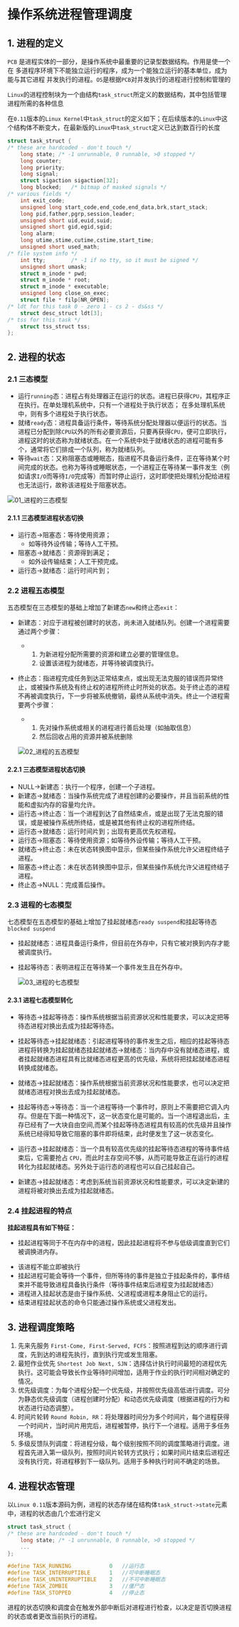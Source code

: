 # 操作系统进程管理调度

## 1. 进程的定义

`PCB` 是进程实体的一部分，是操作系统中最重要的记录型数据结构。作用是使一个在 多道程序环境下不能独立运行的程序，成为一个能独立运行的基本单位，成为能与其它进程 并发执行的进程。`OS`是根据`PCB`对并发执行的进程进行控制和管理的

`Linux`的进程控制块为一个由结构`task_struct`所定义的数据结构，其中包括管理进程所需的各种信息

在`0.11`版本的`Linux Kernel`中`task_struct`的定义如下；在后续版本的`Linux`中这个结构体不断变大，在最新版的`Linux`中`task_struct`定义已达到数百行的长度

```c
struct task_struct {
/* these are hardcoded - don't touch */
	long state;	/* -1 unrunnable, 0 runnable, >0 stopped */
	long counter;
	long priority;
	long signal;
	struct sigaction sigaction[32];
	long blocked;	/* bitmap of masked signals */
/* various fields */
	int exit_code;
	unsigned long start_code,end_code,end_data,brk,start_stack;
	long pid,father,pgrp,session,leader;
	unsigned short uid,euid,suid;
	unsigned short gid,egid,sgid;
	long alarm;
	long utime,stime,cutime,cstime,start_time;
	unsigned short used_math;
/* file system info */
	int tty;		/* -1 if no tty, so it must be signed */
	unsigned short umask;
	struct m_inode * pwd;
	struct m_inode * root;
	struct m_inode * executable;
	unsigned long close_on_exec;
	struct file * filp[NR_OPEN];
/* ldt for this task 0 - zero 1 - cs 2 - ds&ss */
	struct desc_struct ldt[3];
/* tss for this task */
	struct tss_struct tss;
};
```



## 2. 进程的状态

### 2.1 三态模型

- 运行`running`态：进程占有处理器正在运行的状态。进程已获得`CPU`，其程序正在执行。在单处理机系统中，只有一个进程处于执行状态； 在多处理机系统中，则有多个进程处于执行状态。
- 就绪`ready`态：进程具备运行条件，等待系统分配处理器以便运行的状态。当进程已分配到除`CPU`以外的所有必要资源后，只要再获得`CPU`，便可立即执行，进程这时的状态称为就绪状态。在一个系统中处于就绪状态的进程可能有多个，通常将它们排成一个队列，称为就绪队列。
- 等待`wait`态：又称阻塞态或睡眠态，指进程不具备运行条件，正在等待某个时间完成的状态。也称为等待或睡眠状态，一个进程正在等待某一事件发生（例如请求`I/O`而等待`I/O`完成等）而暂时停止运行，这时即使把处理机分配给进程也无法运行，故称该进程处于阻塞状态。

![01_进程的三态模型](./img/01_进程的三态模型.jpg)

#### 2.1.1 三态模型进程状态切换

- 运行态→阻塞态：等待使用资源；
    - 如等待外设传输；等待人工干预。
- 阻塞态→就绪态：资源得到满足；
    - 如外设传输结束；人工干预完成。
- 运行态→就绪态：运行时间片到；

### 2.2 进程五态模型

五态模型在三态模型的基础上增加了新建态`new`和终止态`exit`：

- 新建态：对应于进程被创建时的状态，尚未进入就绪队列。创建一个进程需要通过两个步骤：

    - 1. 为新进程分配所需要的资源和建立必要的管理信息。
        2.  设置该进程为就绪态，并等待被调度执行。

- 终止态：指进程完成任务到达正常结束点，或出现无法克服的错误而异常终止，或被操作系统及有终止权的进程所终止时所处的状态。处于终止态的进程不再被调度执行，下一步将被系统撤销，最终从系统中消失。终止一个进程需要两个步骤：

    - 1. 先对操作系统或相关的进程进行善后处理（如抽取信息）
        2. 然后回收占用的资源并被系统删除

     ![02_进程的五态模型](./img/02_进程的五态模型.png)

#### 2.2.1 三态模型进程状态切换

- NULL→新建态：执行一个程序，创建一个子进程。
- 新建态→就绪态：当操作系统完成了进程创建的必要操作，并且当前系统的性能和虚拟内存的容量均允许。
- 运行态→终止态：当一个进程到达了自然结束点，或是出现了无法克服的错误，或是被操作系统所终结，或是被其他有终止权的进程所终结。
- 运行态→就绪态：运行时间片到；出现有更高优先权进程。
- 运行态→阻塞态：等待使用资源；如等待外设传输；等待人工干预。
- 就绪态→终止态：未在状态转换图中显示，但某些操作系统允许父进程终结子进程。
- 阻塞态→终止态：未在状态转换图中显示，但某些操作系统允许父进程终结子进程。
- 终止态→NULL：完成善后操作。

### 2.3 进程的七态模型

七态模型在五态模型的基础上增加了挂起就绪态`ready suspend`和挂起等待态`blocked suspend`

- 挂起就绪态：进程具备运行条件，但目前在外存中，只有它被对换到内存才能被调度执行。

- 挂起等待态：表明进程正在等待某一个事件发生且在外存中。

    ![03_进程的七态模型](./img/03_进程的七态模型.png)

#### 2.3.1 进程七态模型转化

* 等待态→挂起等待态：操作系统根据当前资源状况和性能要求，可以决定把等待态进程对换出去成为挂起等待态。

* 挂起等待态→挂起就绪态：引起进程等待的事件发生之后，相应的挂起等待态进程将转换为挂起就绪态挂起就绪态→就绪态：当内存中没有就绪态进程，或者挂起就绪态进程具有比就绪态进程更高的优先级，系统将把挂起就绪态进程转换成就绪态。

* 就绪态→挂起就绪态：操作系统根据当前资源状况和性能要求，也可以决定把就绪态进程对换出去成为挂起就绪态。

* 挂起等待态→等待态：当一个进程等待一个事件时，原则上不需要把它调入内存。但是在下面一种情况下，这一状态变化是可能的。当一个进程退出后，主存已经有了一大块自由空间,而某个挂起等待态进程具有较高的优先级并且操作系统已经得知导致它阻塞的事件即将结束，此时便发生了这一状态变化。

* 运行态→挂起就绪态：当一个具有较高优先级的挂起等待态进程的等待事件结束后，它需要抢占 `CPU`，而此时主存空间不够，从而可能导致正在运行的进程转化为挂起就绪态。另外处于运行态的进程也可以自己挂起自己。

* 新建态→挂起就绪态：考虑到系统当前资源状况和性能要求，可以决定新建的进程将被对换出去成为挂起就绪态。

### 2.4 挂起进程的特点

**挂起进程具有如下特征：**

* 挂起进程等同于不在内存中的进程，因此挂起进程将不参与低级调度直到它们被调换进内存。

- 该进程不能立即被执行
- 挂起进程可能会等待一个事件，但所等待的事件是独立于挂起条件的，事件结束并不能导致进程具备执行条件（等待事件结束后进程变为挂起就绪态）
- 进程进入挂起状态是由于操作系统、父进程或进程本身阻止它的运行。
- 结束进程挂起状态的命令只能通过操作系统或父进程发出。



## 3. 进程调度策略

1. 先来先服务 `First-Come, First-Served, FCFS`：按照进程到达的顺序进行调度，先到达的进程先执行，直到执行完或发生阻塞。
2. 最短作业优先 `Shortest Job Next, SJN`：选择估计执行时间最短的进程优先执行。这可能会导致长作业等待时间增加，适用于作业的执行时间相对确定的情况。
3. 优先级调度：为每个进程分配一个优先级，并按照优先级高低进行调度。可分为静态优先级调度（进程创建时分配）和动态优先级调度（根据进程的行为和状态进行动态调整）。
4. 时间片轮转 `Round Robin, RR`：将处理器时间分为多个时间片，每个进程获得一个时间片，当时间片用完后，进程被暂停，执行下一个进程。适用于多任务环境。
5. 多级反馈队列调度：将进程分级，每个级别按照不同的调度策略进行调度。进程首先进入第一级队列，按照时间片轮转方式执行；如果时间片结束后进程还没有执行完，将进程移到下一级队列。适用于多种执行时间不确定的场景。



## 4. 进程状态管理

以`Linux 0.11`版本源码为例，进程的状态存储在结构体`task_struct->state`元素中，进程的状态由几个宏进行定义

```c
struct task_struct {
/* these are hardcoded - don't touch */
	long state;	/* -1 unrunnable, 0 runnable, >0 stopped */
	...
};

#define TASK_RUNNING			0	//运行态
#define TASK_INTERRUPTIBLE		1	//可中断睡眠态
#define TASK_UNINTERRUPTIBLE	2	//不可中断睡眠态
#define TASK_ZOMBIE				3	//僵尸态
#define TASK_STOPPED			4	//停止态
```

进程的状态切换和调度会在触发外部中断后对进程进行检查，以决定是否切换进程的状态或者更改当前执行的进程。
